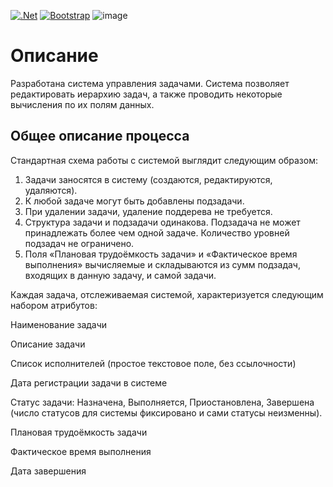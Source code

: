 [![.Net](https://img.shields.io/badge/.NET-5C2D91?style=for-the-badge&logo=.net&logoColor=white)](https://dotnet.microsoft.com/en-us/)
[![Bootstrap](https://img.shields.io/badge/bootstrap-%238511FA.svg?style=for-the-badge&logo=bootstrap&logoColor=white)](https://getbootstrap.com/)
![image](https://github.com/Mark65537/ToDoListBlazor/blob/master/Screens/screen1.png)
<h1>Описание</h1>
 Разработана система управления задачами. Система позволяет
редактировать иерархию задач, а также проводить некоторые вычисления по их полям данных.

<h2>Общее описание процесса</h2>

Стандартная схема работы с системой выглядит следующим образом:

1. Задачи заносятся в систему (создаются, редактируются, удаляются).
2. К любой задаче могут быть добавлены подзадачи.
3. При удалении задачи, удаление поддерева не требуется.
4. Структура задачи и подзадачи одинакова. Подзадача не может принадлежать более чем
одной задаче. Количество уровней подзадач не ограничено.
5. Поля «Плановая трудоёмкость задачи» и «Фактическое время выполнения» вычисляемые
и складываются из сумм подзадач, входящих в данную задачу, и самой задачи.

Каждая задача, отслеживаемая системой, характеризуется следующим набором атрибутов:
</p> Наименование задачи
</p> Описание задачи
</p> Список исполнителей (простое текстовое поле, без ссылочности)
</p> Дата регистрации задачи в системе
</p> Статус задачи: Назначена, Выполняется, Приостановлена, Завершена (число статусов для
системы фиксировано и сами статусы неизменны).
</p> Плановая трудоёмкость задачи
</p> Фактическое время выполнения
</p> Дата завершения